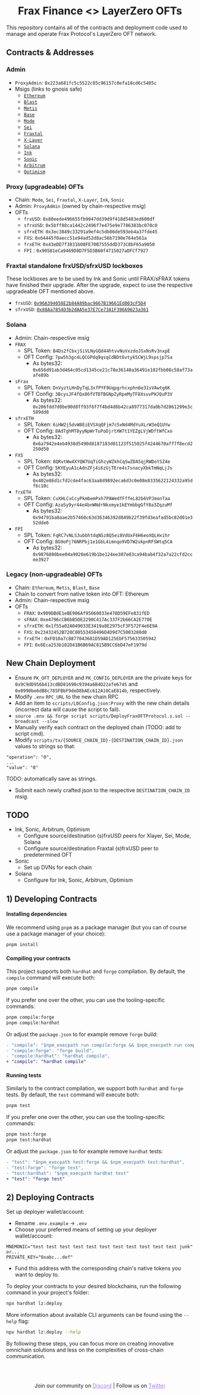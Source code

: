 <h1 align="center">Frax Finance <> LayerZero OFTs</h1>
This repository contains all of the contracts and deployment code used to manage and operate Frax Protocol's LayerZero OFT network.


## Contracts & Addresses
### Admin
- `ProxyAdmin`: `0x223a681fc5c5522c85c96157c0efa18cd6c5405c`
- Msigs (links to gnosis safe)
  - [`Ethereum`](https://app.safe.global/home?safe=eth:0xB1748C79709f4Ba2Dd82834B8c82D4a505003f27)
  - [`Blast`](https://blast-safe.io/home?safe=blast:0x33A133020b2C2CD41a24F74033B11EC2fC0bF97a)
  - [`Metis`](https://metissafe.tech/home?safe=metis-andromeda:0xF4A4F32732F9B2fB84Ee28c58616946F3bF80F7d)
  - [`Base`](https://app.safe.global/home?safe=base:0xCBfd4Ef00a8cf91Fd1e1Fe97dC05910772c15E53)
  - [`Mode`](https://safe.optimism.io/home?safe=mode:0x6336CFA6eDBeC2A459d869031DB77fC2770Eaa66)
  - [`Sei`](https://sei-safe.protofire.io/home?safe=sei:0x0357D02fc95320b990322d3ff69204c3D251171b)
  - [`Fraxtal`](https://safe.mainnet.frax.com/home?safe=fraxtal:0x5f25218ed9474b721d6a38c115107428E832fA2E)
  - [`X-Layer`](https://app.safe.global/home?safe=xlayer:0xe7Cc52f0C86f4FAB6630f1E26167B487fbF66a61)
  - [`Solana`](https://app.squads.so/squads/FSRTW4KPGifKL8yKcZ8mfoR9mKtAjwZiTHbHwgix8AQo)
  - [`Ink`](https://app.safe.global/home?safe=ink:0x91eBC17cD330DD694225133455583FBCA54b8eC8)
  - [`Sonic`](https://app.safe.global/home?safe=sonic:0x87c7A1ef67c67cd57CBF101522a0c3B19D2C3aAc)
  - [`Arbitrum`](https://app.safe.global/home?safe=arb1:0x3da490b19F300E7cb2280426C8aD536dB2df445c)
  - [`Optimism`](https://app.safe.global/home?safe=oeth:0x419e672d625f998dd07a7ecf2E06B896F8717cb2)

### Proxy (upgradeable) OFTs
- Chain: `Mode`, `Sei`, `Fraxtal`, `X-Layer`, `Ink`, `Sonic`
- Admin: `ProxyAdmin` (owned by chain-respective msig)
- OFTs
  - `frxUSD`: `0x80eede496655fb9047dd39d9f418d5483ed600df`
  - `sfrxUSD`: `0x5bff88ca1442c2496f7e475e9e7786383bc070c0`
  - `sfrxETH`: `0x3ec3849c33291a9ef4c5db86de593eb4a37fde45`
  - `FXS`: `0x64445f0aecc51e94ad52d8ac56b7190e764e561a`
  - `frxETH`: `0x43eDD7f3831b08FE70B7555ddD373C8bF65a9050`
  - `FPI` : `0x90581eCa9469D8D7F5D3B60f4715027aDFCf7927`

### Fraxtal standalone frxUSD/sfrxUSD lockboxes
These lockboxes are to be used by Ink and Sonic until FRAX/sFRAX tokens have finished their upgrade.  After the upgrade, expect to use the respective upgradeable OFT mentioned above.
- `frxUSD`: [`0x96A394058E2b84A89bac9667B19661Ed003cF5D4`](https://fraxscan.com/address/0x96a394058e2b84a89bac9667b19661ed003cf5d4)
- `sfrxUSD`: [`0x88Aa7854D3b2dAA5e37E7Ce73A1F39669623a361`](https://fraxscan.com/address/0x88aa7854d3b2daa5e37e7ce73a1f39669623a361)

### Solana
- Admin: Chain-respective msig
- `FRAX`
  - SPL Token: `B4Ds2fCbxjSiVLNyGQd44htvvNuVxzdoJSxNsRv3nxpE`
  - OFT Config: `7pw5h3gc4LQCGPdq9qsqCdBDt6vtyk5CWjL9spsjp7Sa`
    - As bytes32: `0x656d91ab3d464c05cd1345ce21c78e36140a36491e102fbb08c58af73aafe89b`
- `sFrax`
  - SPL Token: `DnVyztLHnDyTqL3xfPYF9Uqpgrhcxphn6e31sVAwtg6K`
  - OFT Config: `3BcysJF4fQx86fVTDTBGNpZyRpeMyTF8XsuvPHJQuP3V`
    - As bytes32: `0x206fdd7d0be90d8ff93f6f7f4bd4d8b42ca8977317da0b7d2861299e3c589dd8`
- `sfrxETH`
  - SPL Token: `6iHW2j5dvW8EiEVSXqQFjm7c5xNd4MdYuXLrW3eQ1UYw`
  - OFT Config: `8AdTghMT8yyNpWrTuPoDjrtXW7t1YEZgLVjWDftWfCxo`
    - As bytes32: `0x6a7942e4eb4938d5490d8187183d01123f515025f4244670aff7f8ecd2250d50`
- `FXS`
  - SPL Token: `8QRvtWw4XYQW7UqTiGhzyWZkhCqSwZDA5qjRWDotSZ4e`
  - OFT Config: `5KYEyuA1cAdnZFj4i6zUjTEre4s7snacyXbkTmNqLjJs`
    - As bytes32: `0x402e86d1cfd2cde4fac63aa8d9892eca6d3c0e08e8335622124332a95df6c10c`
- `frxETH`
  - SPL Token: `CuXHLCxCcyPkmbemPxh7PAWedfFffeL82b6VPJmonTaa`
  - OFT Config: `AzaSy9yr44e4bnWNdrNkxmye1kEYmbbgGfY8a3ZqzuMf`
    - As bytes32: `0x94791ba0aae2b57460c63d36346392d849b22f39fd3eafad5bc82d01e352dde6`
- `FPI`
  - SPL Token: `FqRC7vNLS3ubbhtdqNSz8Q5ei8VdUxF6H6eoXQLHxihr`
  - OFT Config: `BG9oPj76NRPbj1e1GbL4imnqo9VD7W2ukpnRFSWtq5CA`
    - As bytes32: `0x9876880bee04a9020e619b1be124ee307e03ca94bab4f32a7a22cfd2ccee3927`

### Legacy (non-upgradeable) OFTs
- Chain: `Ethereum`, `Metis`, `Blast`, `Base`
- Chain to convert from native token into OFT: Ethereum
- Admin: Chain-respective msig
- OFTs
  - `FRAX`: `0x909DBdE1eBE906Af95660033e478D59EFe831fED`
  - `sFRAX`: `0xe4796cCB6bB5DE2290C417Ac337F2b66CA2E770E`
  - `sfrxETH`: `0x1f55a02A049033E3419a8E2975cF3F572F4e6E9A`
  - `FXS`: `0x23432452B720C80553458496D4D9d7C5003280d0`
  - `frxETH` : `0xF010a7c8877043681D59AD125EbF575633505942`
  - `FPI`: `0x6Eca253b102D41B6B69AC815B9CC6bD47eF1979d`


## New Chain Deployment
- Ensure `PK_OFT_DEPLOYER` and `PK_CONFIG_DEPLOYER` are the private keys for `0x9C9dD956b413cdBD81690c9394a6B4D22afe6745` and `0x0990be6dB8c785FBbF9deD8bAEc612A10CaE814b`, respectively.
- Modify `.env` `RPC_URL` to the new chain RPC
- Add an item to `scripts/L0Config.json:Proxy` with the new chain details (incorrect data will cause the script to fail).
- `source .env && forge script scripts/DeployFraxOFTProtocol.s.sol --broadcast --slow`
- Manually verify each contract on the deployed chain (TODO: add to script cmd).
- Modify `scripts/tx/{SOURCE_CHAIN_ID}-{DESTINATION_CHAIN_ID}.json` values to strings so that:
```
"operation": "0",
...
"value": "0"
```
TODO: automatically save as strings.

- Submit each newly crafted json to the respective `DESTINATION_CHAIN_ID` msig. 

## TODO
- Ink, Sonic, Arbitrum, Optimism
  - Configure source/destination (s)frxUSD peers for Xlayer, Sei, Mode, Solana
  - Configure source/destination Fraxtal (s)frxUSD peer to predetermined OFT
- Sonic
  - Set up DVNs for each chain
- Solana
  - Configure for Ink, Sonic, Arbitrum, Optimism

## 1) Developing Contracts

#### Installing dependencies

We recommend using `pnpm` as a package manager (but you can of course use a package manager of your choice):

```bash
pnpm install
```

#### Compiling your contracts

This project supports both `hardhat` and `forge` compilation. By default, the `compile` command will execute both:

```bash
pnpm compile
```

If you prefer one over the other, you can use the tooling-specific commands:

```bash
pnpm compile:forge
pnpm compile:hardhat
```

Or adjust the `package.json` to for example remove `forge` build:

```diff
- "compile": "$npm_execpath run compile:forge && $npm_execpath run compile:hardhat",
- "compile:forge": "forge build",
- "compile:hardhat": "hardhat compile",
+ "compile": "hardhat compile"
```

#### Running tests

Similarly to the contract compilation, we support both `hardhat` and `forge` tests. By default, the `test` command will execute both:

```bash
pnpm test
```

If you prefer one over the other, you can use the tooling-specific commands:

```bash
pnpm test:forge
pnpm test:hardhat
```

Or adjust the `package.json` to for example remove `hardhat` tests:

```diff
- "test": "$npm_execpath test:forge && $npm_execpath test:hardhat",
- "test:forge": "forge test",
- "test:hardhat": "$npm_execpath hardhat test"
+ "test": "forge test"
```

## 2) Deploying Contracts

Set up deployer wallet/account:

- Rename `.env.example` -> `.env`
- Choose your preferred means of setting up your deployer wallet/account:

```
MNEMONIC="test test test test test test test test test test test junk"
or...
PRIVATE_KEY="0xabc...def"
```

- Fund this address with the corresponding chain's native tokens you want to deploy to.

To deploy your contracts to your desired blockchains, run the following command in your project's folder:

```bash
npx hardhat lz:deploy
```

More information about available CLI arguments can be found using the `--help` flag:

```bash
npx hardhat lz:deploy --help
```

By following these steps, you can focus more on creating innovative omnichain solutions and less on the complexities of cross-chain communication.

<br></br>

<p align="center">
  Join our community on <a href="https://discord-layerzero.netlify.app/discord" style="color: #a77dff">Discord</a> | Follow us on <a href="https://twitter.com/LayerZero_Labs" style="color: #a77dff">Twitter</a>
</p>
